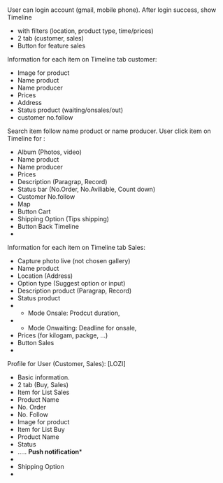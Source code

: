 # 
User can login account (gmail, mobile phone).
After login success, show Timeline 
- with filters (location, product type, time/prices)
- 2 tab (customer, sales)
- Button for feature sales 

Information for each item on Timeline tab customer:
- Image for product
- Name product
- Name producer
- Prices
- Address
- Status product (waiting/onsales/out)
- customer no.follow


Search item follow name product or name producer. 
User click item on Timeline for :
- Album (Photos, video)
- Name product
- Name producer
- Prices
- Description (Paragrap, Record)
- Status bar (No.Order, No.Aviliable, Count down)
- Customer No.follow
- Map
- Button Cart
- Shipping Option (Tips shipping)
- Button Back Timeline
- 
Information for each item on Timeline tab Sales:
- Capture photo live (not chosen gallery)
- Name product
- Location (Address)
- Option type (Suggest option or input)
- Description product (Paragrap, Record)
- Status product 
-   - Mode Onsale: Prodcut duration, 
-   - Mode Onwaiting: Deadline for onsale, 
- Prices (for kilogam, packge, ...)
- Button Sales
- 
Profile for User (Customer, Sales): [LOZI]
- Basic information.
- 2 tab (Buy, Sales)
- Item for List Sales
-   Product Name
-   No. Order
-   No. Follow
-   Image for product
- Item for List Buy
-   Product Name
-   Status 
-   .....
****Push notification*****
- 
- Shipping Option
- 

